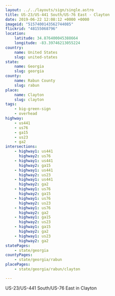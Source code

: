 ```yaml
---
layout: ../../layouts/sign/single.astro
title: US-23/US-441 South/US-76 East - Clayton
date: 2019-06-22 12:08:12 +0000 +0000
imageid: "5157400143562744085"
flickrid: "48155068796"
location:
    latitude: 34.876400045388664
    longitude: -83.39746213055224
country:
    name: United States
    slug: united-states
state:
    name: Georgia
    slug: georgia
county:
    name: Rabun County
    slug: rabun
place:
    name: Clayton
    slug: clayton
tags:
    - big-green-sign
    - overhead
highway:
    - us441
    - us76
    - ga15
    - us23
    - ga2
intersections:
    - highway1: us441
      highway2: us76
    - highway1: us441
      highway2: ga15
    - highway1: us441
      highway2: us23
    - highway1: us441
      highway2: ga2
    - highway1: us76
      highway2: ga15
    - highway1: us76
      highway2: us23
    - highway1: us76
      highway2: ga2
    - highway1: ga15
      highway2: us23
    - highway1: ga15
      highway2: ga2
    - highway1: us23
      highway2: ga2
statePages:
    - state/georgia
countyPages:
    - state/georgia/rabun
placePages:
    - state/georgia/rabun/clayton

---
```

US-23/US-441 South/US-76 East in Clayton